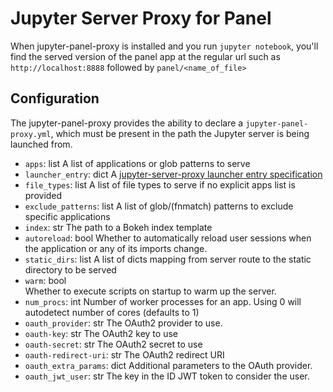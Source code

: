 # Jupyter Server Proxy for Panel

When jupyter-panel-proxy is installed and you run `jupyter notebook`,
you'll find the served version of the panel app at the regular url
such as `http://localhost:8888` followed by `panel/<name_of_file>`

## Configuration

The jupyter-panel-proxy provides the ability to declare a `jupyter-panel-proxy.yml`, which must be present in the path the Jupyter server is being launched from.

- `apps`: list
  A list of applications or glob patterns to serve
- `launcher_entry`: dict
  A [jupyter-server-proxy launcher entry specification](https://jupyter-server-proxy.readthedocs.io/en/latest/server-process.html#launcher-entry)
- `file_types`: list
  A list of file types to serve if no explicit apps list is provided
- `exclude_patterns`: list
  A list of glob/(fnmatch) patterns to exclude specific applications
- `index`: str
  The path to a Bokeh index template
- `autoreload`: bool
  Whether to automatically reload user sessions when the application or any of its imports change.
- `static_dirs`: list
  A list of dicts mapping from server route to the static directory to be served 
- `warm`: bool                
  Whether to execute scripts on startup to warm up the server.
- `num_procs`: int
  Number of worker processes for an app. Using 0 will autodetect number of cores (defaults to 1)
- `oauth_provider`: str
  The OAuth2 provider to use.
- `oauth-key`: str
  The OAuth2 key to use
- `oauth-secret`: str
  The OAuth2 secret to use
- `oauth-redirect-uri`: str
  The OAuth2 redirect URI
- `oauth_extra_params`: dict
  Additional parameters to the OAuth provider.
- `oauth_jwt_user`: str
  The key in the ID JWT token to consider the user.
